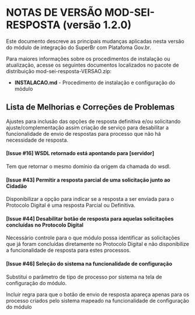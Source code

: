 # NOTAS DE VERSÃO MOD-SEI-RESPOSTA (versão 1.2.0)

Este documento descreve as principais mudanças aplicadas nesta versão do módulo de integração do SuperBr com Platafoma Gov.br.

Para maiores informações sobre os procedimentos de instalação ou atualização, acesse os seguintes documentos localizados no pacote de distribuição mod-sei-resposta-VERSAO.zip:

* **INSTALACAO.md** - Procedimento de instalação e configuração do módulo

## Lista de Melhorias e Correções de Problemas

Ajustes para inclusão das opções de resposta definitiva e/ou solicitando ajuste/complementação assim criação de serviço para desabilitar a funcionalidade de envio de respostas para processo que não há necessidade de resposta.

#### [Issue #16] WSDL retornado está apontando para [servidor]

Tem que retornar o mesmo domínio da origem da chamada do wsdl.

#### [Issue #43] Permitir a resposta parcial de uma solicitação junto ao Cidadão

Disponibilizar a opção para indicar se a resposta a ser enviada para o Protocolo Digital é uma resposta Parcial ou Definitiva.

#### [Issue #44] Desabilitar botão de resposta para aquelas solicitações concluídas no Protocolo Digital

Necessário controle para o que módulo possa identificar as solicitações que já foram concluídas diretamente no Protocolo Digital e não disponibilize a funcionalidade de resposta para estes processos.

#### [Issue #46] Seleção do sistema na funcionalidade de configuração

Substitui o parâmetro de tipo de processo por sistema na tela de configuração do módulo.

Incluir regra para que o botão de envio de resposta apareça apenas para os processo criados pelo sistema mapeado na funcionalidade de configuração do módulo